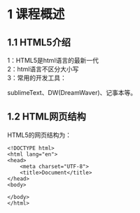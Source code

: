 # 1 课程概述

## 1.1 HTML5介绍

1：HTML5是html语言的最新一代  
2：html语言不区分大小写  
3：常用的开发工具：  

sublimeText、DW(DreamWaver)、记事本等。

## 1.2 HTML网页结构

HTML5的网页结构为：

    <!DOCTYPE html>
	<html lang="en">
	<head>
		<meta charset="UTF-8">
		<title>Document</title>
	</head>
	<body>
		
	</body>
	</html>

